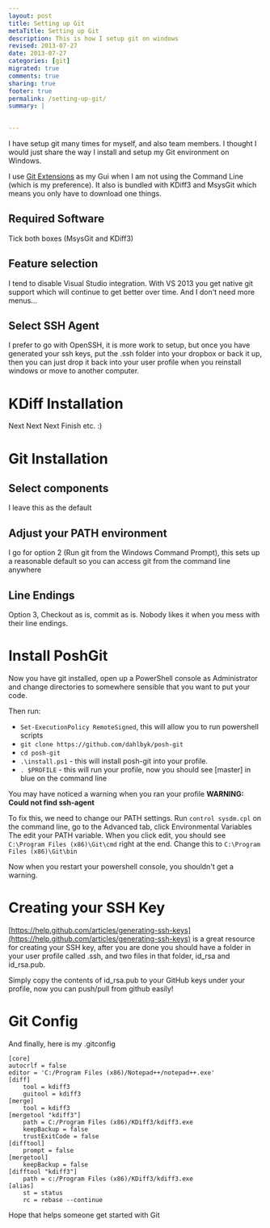 ```yaml
---
layout: post
title: Setting up Git
metaTitle: Setting up Git
description: This is how I setup git on windows
revised: 2013-07-27
date: 2013-07-27
categories: [git]
migrated: true
comments: true
sharing: true
footer: true
permalink: /setting-up-git/
summary: | 
  

---
```

I have setup git many times for myself, and also team members. I thought I would just share the way I install and setup my Git environment on Windows.

I use [Git Extensions](https://code.google.com/p/gitextensions/) as my Gui when I am not using the Command Line (which is my preference). It also is bundled with KDiff3 and MsysGit which means you only have to download one things.

## Required Software
Tick both boxes (MsysGit and KDiff3)

## Feature selection
I tend to disable Visual Studio integration. With VS 2013 you get native git support which will continue to get better over time. And I don't need more menus...

## Select SSH Agent
I prefer to go with OpenSSH, it is more work to setup, but once you have generated your ssh keys, put the .ssh folder into your dropbox or back it up, then you can just drop it back into your user profile when you reinstall windows or move to another computer.

# KDiff Installation
Next Next Next Finish etc. :)

# Git Installation
## Select components
I leave this as the default

## Adjust your PATH environment
I go for option 2 (Run git from the Windows Command Prompt), this sets up a reasonable default so you can access git from the command line anywhere

## Line Endings
Option 3, Checkout as is, commit as is. Nobody likes it when you mess with their line endings.

# Install PoshGit
Now you have git installed, open up a PowerShell console as Administrator and change directories to somewhere sensible that you want to put your code.

Then run: 

 - `Set-ExecutionPolicy RemoteSigned`, this will allow you to run powershell scripts
 - `git clone https://github.com/dahlbyk/posh-git`
 - `cd posh-git`
 - `.\install.ps1` - this will install posh-git into your profile.
 - `. $PROFILE` - this will run your profile, now you should see [master] in blue on the command line

You may have noticed a warning when you ran your profile
**WARNING: Could not find ssh-agent**

To fix this, we need to change our PATH settings. 
Run `control sysdm.cpl` on the command line, go to the Advanced tab, click Environmental Variables
The edit your PATH variable. When you click edit, you should see `C:\Program Files (x86)\Git\cmd` right at the end. Change this to `C:\Program Files (x86)\Git\bin`

Now when you restart your powershell console, you shouldn't get a warning.

# Creating your SSH Key
[https://help.github.com/articles/generating-ssh-keys](https://help.github.com/articles/generating-ssh-keys) is a great resource for creating your SSH key, after you are done you should have a folder in your user profile called .ssh, and two files in that folder, id_rsa and id_rsa.pub.

Simply copy the contents of id_rsa.pub to your GitHub keys under your profile, now you can push/pull from github easily!

# Git Config
And finally, here is my .gitconfig

    [core]
	autocrlf = false
	editor = 'C:/Program Files (x86)/Notepad++/notepad++.exe'
    [diff]
        tool = kdiff3
        guitool = kdiff3
    [merge]
        tool = kdiff3
    [mergetool "kdiff3"]
        path = C:/Program Files (x86)/KDiff3/kdiff3.exe
        keepBackup = false
        trustExitCode = false
    [difftool]
        prompt = false
    [mergetool]
        keepBackup = false
    [difftool "kdiff3"]
        path = c:/Program Files (x86)/KDiff3/kdiff3.exe
    [alias]
        st = status
        rc = rebase --continue

Hope that helps someone get started with Git